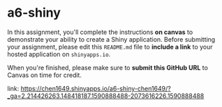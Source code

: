 # a6-shiny
In this assignment, you'll complete the instructions **on canvas** to demonstrate your ability to create a Shiny application. Before submitting your assignment, please edit this `README.md` file to **include a link** to your hosted application on `shinyapps.io`. 

When you're finished, please make sure to **submit this GitHub URL** to Canvas on time for credit.

link: https://chen1649.shinyapps.io/a6-shiny-chen1649/?_ga=2.214426263.148418187.1590888488-2073616226.1590888488
